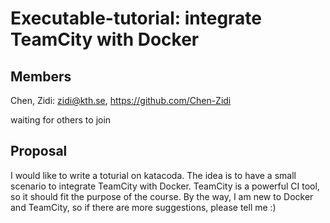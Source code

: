 # Executable-tutorial: integrate TeamCity with Docker

## Members

Chen, Zidi: zidi@kth.se, https://github.com/Chen-Zidi

waiting for others to join

## Proposal

I would like to write a toturial on katacoda. 
The idea is to have a small scenario to integrate TeamCity with Docker.
TeamCity is a powerful CI tool, so it should fit the purpose of the course.
By the way, I am new to Docker and TeamCity, so if there are more suggestions, 
please tell me :)

